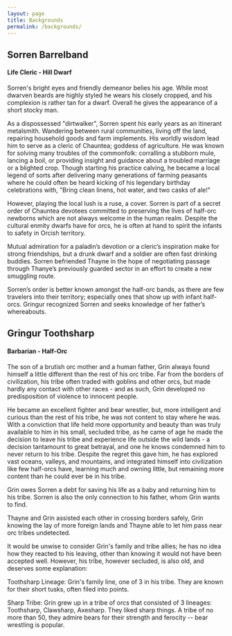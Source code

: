 ```yaml
---
layout: page
title: Backgrounds
permalink: /backgrounds/
---
```


## Sorren Barrelband
#### Life Cleric - Hill Dwarf

Sorren's bright eyes and friendly demeanor belies his age. While most dwarven beards are highly styled he wears his closely cropped, and his complexion is rather tan for a dwarf. Overall he gives the appearance of a short stocky man.
 
As a dispossessed "dirtwalker", Sorren spent his early years as an itinerant metalsmith. Wandering between rural communities, living off the land, repairing household goods and farm implements. His worldly wisdom lead him to serve as a cleric of Chauntea; goddess of agriculture. He was known for solving many troubles of the commonfolk: corralling a stubborn mule, lancing a boil, or providing insight and guidance about a troubled marriage or a blighted crop. Though starting his practice calving, he became a local legend of sorts after delivering many generations of farming peasants where he could often be heard kicking of his legendary birthday celebrations with, "Bring clean linens, hot water, and two casks of ale!"

However, playing the local lush is a ruse, a cover. Sorren is part of a secret order of Chauntea devotees committed to preserving the lives of half-orc newborns which are not always welcome in the human realm. Despite the cultural enmity dwarfs have for orcs, he is often at hand to spirit the infants to safety in Orcish territory.

Mutual admiration for a paladin’s devotion or a cleric’s inspiration make for strong friendships, but a drunk dwarf and a soldier are often fast drinking buddies. Sorren befriended Thayne in the hope of negotiating passage through Thanye’s previously guarded sector in an effort to create a new smuggling route.

Sorren’s order is better known amongst the half-orc bands, as there are few travelers into their territory; especially ones that show up with infant half-orcs. Gringur recognized Sorren and seeks knowledge of her father’s whereabouts.

## Gringur Toothsharp
#### Barbarian - Half-Orc

The son of a brutish orc mother and a human father, Grin always found himself a little different than the rest of his orc tribe. Far from the borders of civilization, his tribe often traded with goblins and other orcs, but made hardly any contact with other races - and as such, Grin developed no predisposition of violence to innocent people.

He became an excellent fighter and bear wrestler, but, more intelligent and curious than the rest of his tribe, he was not content to stay where he was. With a conviction that life held more opportunity and beauty than was truly available to him in his small, secluded tribe, as he came of age he made the decision to leave his tribe and experience life outside the wild lands - a decision tantamount to great betrayal, and one he knows condemned him to never return to his tribe. Despite the regret this gave him, he has explored vast oceans, valleys, and mountains, and integrated himself into civilization like few half-orcs have, learning much and owning little, but remaining more content than he could ever be in his tribe.

Grin owes Sorren a debt for saving his life as a baby and returning him to his tribe. Sorren is also the only connection to his father, whom Grin wants to find.

Thayne and Grin assisted each other in crossing borders safely, Grin knowing the lay of more foreign lands and Thayne able to let him pass near orc tribes undetected.

It would be unwise to consider Grin's family and tribe allies; he has no idea how they reacted to his leaving, other than knowing it would not have been accepted well. However, his tribe, however secluded, is also old, and deserves some explanation:

  Toothsharp Lineage: Grin's family line, one of 3 in his tribe. They are known for their short tusks, often filed into points.

  Sharp Tribe: Grin grew up in a tribe of orcs that consisted of 3 lineages: Toothsharp, Clawsharp, Axesharp. They liked sharp things. A tribe of no more than 50, they admire bears for their strength and ferocity -- bear wrestling is popular.
